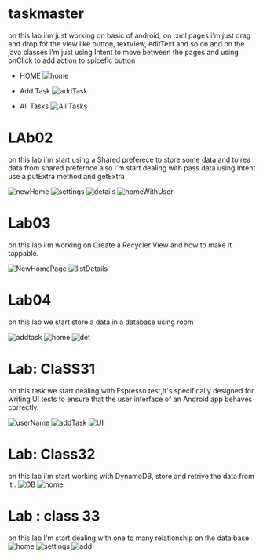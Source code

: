 # taskmaster

on this lab i'm just working on basic of android, on .xml pages i'm just drag and drop for the view like button, textView, editText and so on
and on the java classes i'm just using Intent to move between the pages and using onClick to add action to spicefic button

- HOME
![home](screenshots/home.png)

- Add Task 
![addTask](screenshots/AddTask.png)
- All Tasks 
![All Tasks](screenshots/allTasks.png)


# LAb02
on this lab i'm start using a Shared preferece to store some data and to rea data from shared prefernce
also i'm start dealing with pass data using Intent use a putExtra method and getExtra


![newHome](screenshots/newHome.png)
![settings](screenshots/settings.png)
![details](screenshots/details.png)
![homeWithUser](screenshots/homewithUsername.png)

# Lab03

on this lab i'm working on Create a Recycler View and how to make it tappable.

![NewHomePage](./screenshots/TaslList.png)
![listDetails](./screenshots/TaskListDetails.png)

# Lab04
on this lab we start store a data in a database using room

![addtask](./screenshots/addTasknew.png)
![home](./screenshots/homewith.png)
![det](./screenshots/det.png)

# Lab: ClaSS31

on this task we start dealing with Espresso test,It's specifically designed for writing UI tests to ensure that the user interface of an Android app behaves correctly.

![userName](./screenshots/UserNameTest.png)
![addTask](./screenshots/addTaskTest.png)
![UI](./screenshots/UiTest.png)


# Lab: Class32
on this lab i'm start working with DynamoDB, store and retrive the data from it .
![DB](./screenshots/Dynmo.png)
![home](./screenshots/img.png)

# Lab : class 33
on this lab I'm start dealing with one to many relationship on the data base 
![home](screenshots/AwsHome.png)
![settings](screenshots/settingss.png)
![add](screenshots/addTaskAwss.png)
